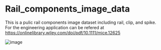 # Rail_components_image_data
This is a pulic rail components image dataset including rail, clip, and spike. For the engineering application can be refered at https://onlinelibrary.wiley.com/doi/pdf/10.1111/mice.12625



![image](https://user-images.githubusercontent.com/43916561/116497580-bb2f2080-a875-11eb-940e-e874f757ed8e.png)
